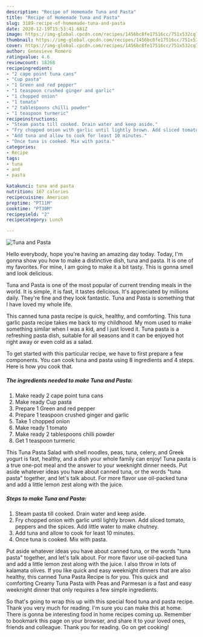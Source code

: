 ```yaml
---
description: "Recipe of Homemade Tuna and Pasta"
title: "Recipe of Homemade Tuna and Pasta"
slug: 3189-recipe-of-homemade-tuna-and-pasta
date: 2020-12-19T15:53:41.681Z
image: https://img-global.cpcdn.com/recipes/1456bc8fe17516cc/751x532cq70/tuna-and-pasta-recipe-main-photo.jpg
thumbnail: https://img-global.cpcdn.com/recipes/1456bc8fe17516cc/751x532cq70/tuna-and-pasta-recipe-main-photo.jpg
cover: https://img-global.cpcdn.com/recipes/1456bc8fe17516cc/751x532cq70/tuna-and-pasta-recipe-main-photo.jpg
author: Genevieve Romero
ratingvalue: 4.6
reviewcount: 18268
recipeingredient:
- "2 cape point tuna cans"
- "Cup pasta"
- "1 Green and red pepper"
- "1 teaspoon crushed ginger and garlic"
- "1 chopped onion"
- "1 tomato"
- "2 tablespoons chilli powder"
- "1 teaspoon turmeric"
recipeinstructions:
- "Steam pasta till cooked. Drain water and keep aside."
- "Fry chopped onion with garlic until lightly brown. Add sliced tomato, peppers and the spices. Add little water to make chutney."
- "Add tuna and allow to cook for least 10 minutes."
- "Once tuna is cooked. Mix with pasta."
categories:
- Recipe
tags:
- tuna
- and
- pasta

katakunci: tuna and pasta 
nutrition: 167 calories
recipecuisine: American
preptime: "PT11M"
cooktime: "PT30M"
recipeyield: "2"
recipecategory: Lunch

---
```



![Tuna and Pasta](https://img-global.cpcdn.com/recipes/1456bc8fe17516cc/751x532cq70/tuna-and-pasta-recipe-main-photo.jpg)

Hello everybody, hope you're having an amazing day today. Today, I'm gonna show you how to make a distinctive dish, tuna and pasta. It is one of my favorites. For mine, I am going to make it a bit tasty. This is gonna smell and look delicious.

Tuna and Pasta is one of the most popular of current trending meals in the world. It is simple, it is fast, it tastes delicious. It's appreciated by millions daily. They're fine and they look fantastic. Tuna and Pasta is something that I have loved my whole life.

This canned tuna pasta recipe is quick, healthy, and comforting. This tuna garlic pasta recipe takes me back to my childhood. My mom used to make something similar when I was a kid, and I just loved it. Tuna pasta is a refreshing pasta dish, suitable for all seasons and it can be enjoyed hot right away or even cold as a salad.


To get started with this particular recipe, we have to first prepare a few components. You can cook tuna and pasta using 8 ingredients and 4 steps. Here is how you cook that.

<!--inarticleads1-->

##### The ingredients needed to make Tuna and Pasta:

1. Make ready 2 cape point tuna cans
1. Make ready Cup pasta
1. Prepare 1 Green and red pepper
1. Prepare 1 teaspoon crushed ginger and garlic
1. Take 1 chopped onion
1. Make ready 1 tomato
1. Make ready 2 tablespoons chilli powder
1. Get 1 teaspoon turmeric


This Tuna Pasta Salad with shell noodles, peas, tuna, celery, and Greek yogurt is fast, healthy, and a dish your whole family can enjoy! Tuna pasta is a true one-pot meal and the answer to your weeknight dinner needs. Put aside whatever ideas you have about canned tuna, or the words &#34;tuna pasta&#34; together, and let&#39;s talk about. For more flavor use oil-packed tuna and add a little lemon zest along with the juice. 

<!--inarticleads2-->

##### Steps to make Tuna and Pasta:

1. Steam pasta till cooked. Drain water and keep aside.
1. Fry chopped onion with garlic until lightly brown. Add sliced tomato, peppers and the spices. Add little water to make chutney.
1. Add tuna and allow to cook for least 10 minutes.
1. Once tuna is cooked. Mix with pasta.


Put aside whatever ideas you have about canned tuna, or the words &#34;tuna pasta&#34; together, and let&#39;s talk about. For more flavor use oil-packed tuna and add a little lemon zest along with the juice. I also throw in lots of kalamata olives. If you like quick and easy weeknight dinners that are also healthy, this canned Tuna Pasta Recipe is for you. This quick and comforting Creamy Tuna Pasta with Peas and Parmesan is a fast and easy weeknight dinner that only requires a few simple ingredients. 

So that's going to wrap this up with this special food tuna and pasta recipe. Thank you very much for reading. I'm sure you can make this at home. There is gonna be interesting food in home recipes coming up. Remember to bookmark this page on your browser, and share it to your loved ones, friends and colleague. Thank you for reading. Go on get cooking!

